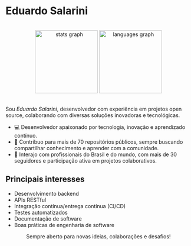 
# Eduardo Salarini

<br clear="both">

<div align="center">
  <img src="https://github-readme-stats.vercel.app/api?username=salarini-e&hide_title=false&hide_rank=false&show_icons=true&include_all_commits=false&count_private=true&disable_animations=false&theme=dark&locale=pt-br&hide_border=false&order=1" height="170" alt="stats graph"  />
  <img src="https://github-readme-stats.vercel.app/api/top-langs?username=salarini-e&locale=pt-br&hide_title=false&layout=compact&card_width=320&langs_count=6&theme=dark&hide_border=false&order=2" height="170" alt="languages graph"  />
</div>

<br clear="both">

Sou *Eduardo Salarini*, desenvolvedor com experiência em projetos open source, colaborando com diversas soluções inovadoras e tecnológicas.

- 💻 Desenvolvedor apaixonado por tecnologia, inovação e aprendizado contínuo.
- 🚀 Contribuo para mais de 70 repositórios públicos, sempre buscando compartilhar conhecimento e aprender com a comunidade.
- 👥 Interajo com profissionais do Brasil e do mundo, com mais de 30 seguidores e participação ativa em projetos colaborativos.

## Principais interesses

- Desenvolvimento backend
- APIs RESTful
- Integração contínua/entrega contínua (CI/CD)
- Testes automatizados
- Documentação de software
- Boas práticas de engenharia de software


<div align="center">
Sempre aberto para novas ideias, colaborações e desafios!
</div>

